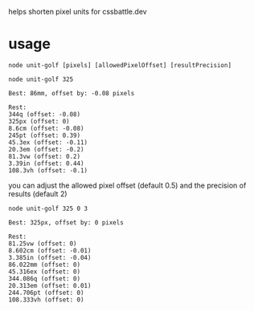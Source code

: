 helps shorten pixel units for cssbattle.dev

# usage

`node unit-golf [pixels] [allowedPixelOffset] [resultPrecision]`

```
node unit-golf 325

Best: 86mm, offset by: -0.08 pixels

Rest:
344q (offset: -0.08)
325px (offset: 0)
8.6cm (offset: -0.08)
245pt (offset: 0.39)
45.3ex (offset: -0.11)
20.3em (offset: -0.2)
81.3vw (offset: 0.2)
3.39in (offset: 0.44)
108.3vh (offset: -0.1)
```

you can adjust the allowed pixel offset (default 0.5) and the precision of results (default 2)

```
node unit-golf 325 0 3

Best: 325px, offset by: 0 pixels

Rest:
81.25vw (offset: 0)
8.602cm (offset: -0.01)
3.385in (offset: -0.04)
86.022mm (offset: 0)
45.316ex (offset: 0)
344.086q (offset: 0)
20.313em (offset: 0.01)
244.706pt (offset: 0)
108.333vh (offset: 0)
```
